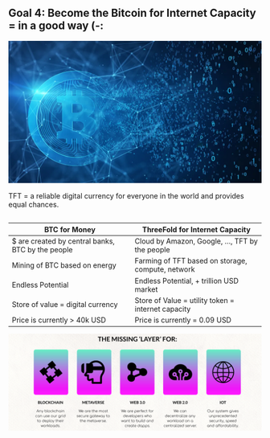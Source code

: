
## **Goal 4: Become the Bitcoin for Internet Capacity = in a good way (-:**

![image alt text](img/bitcoin.png)

TFT = a reliable digital currency for everyone in the world and provides equal chances.

<table>

|BTC for Money|ThreeFold for Internet Capacity|
|-------------|-------------------------------|
|$ are created by central banks, BTC by the people|Cloud by Amazon, Google, …, TFT by the people|
|Mining of BTC based on energy|Farming of TFT based on storage, compute, network|
|Endless Potential|Endless Potential, + trillion USD market|
|Store of value = digital currency|Store of Value = utility token = internet capacity|
|Price is currently > 40k USD|Price is currently = 0.09 USD|


![image alt text](img/missing_layer.png)

